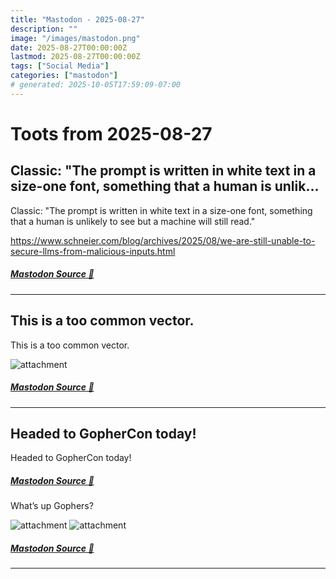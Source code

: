 ```yaml
---
title: "Mastodon - 2025-08-27"
description: ""
image: "/images/mastodon.png"
date: 2025-08-27T00:00:00Z
lastmod: 2025-08-27T00:00:00Z
tags: ["Social Media"]
categories: ["mastodon"]
# generated: 2025-10-05T17:59:09-07:00
---
```


# Toots from 2025-08-27

## Classic: "The prompt is written in white text in a size-one font, something that a human is unlik...

Classic: "The prompt is written in white text in a size-one font, something that a human is unlikely to see but a machine will still read."

<https://www.schneier.com/blog/archives/2025/08/we-are-still-unable-to-secure-llms-from-malicious-inputs.html>

##### [Mastodon Source 🐘](https://hachyderm.io/@mweagle/115102574263949311)

---

## This is a too common vector.

This is a too common vector.

![attachment](/mastodon/media/17f35985efb35e16.png)

##### [Mastodon Source 🐘](https://hachyderm.io/@mweagle/115101615788156756)

---

## Headed to GopherCon today!

Headed to GopherCon today!

##### [Mastodon Source 🐘](https://hachyderm.io/@mweagle/115100935367759203)

What’s up Gophers?

![attachment](/mastodon/media/8ce871581e977ddc.jpeg)
![attachment](/mastodon/media/010ede039bfb76c2.jpeg)

##### [Mastodon Source 🐘](https://hachyderm.io/@mweagle/115101166658735113)

---

